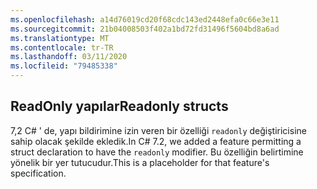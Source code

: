 ```yaml
---
ms.openlocfilehash: a14d76019cd20f68cdc143ed2448efa0c66e3e11
ms.sourcegitcommit: 21b04008503f402a1bd72fd31496f5604bd8a6ad
ms.translationtype: MT
ms.contentlocale: tr-TR
ms.lasthandoff: 03/11/2020
ms.locfileid: "79485338"
---
```

## <a name="readonly-structs"></a><span data-ttu-id="c6c31-101">ReadOnly yapılar</span><span class="sxs-lookup"><span data-stu-id="c6c31-101">Readonly structs</span></span>

<span data-ttu-id="c6c31-102">7,2 C# ' de, yapı bildirimine izin veren bir özelliği `readonly` değiştiricisine sahip olacak şekilde ekledik.</span><span class="sxs-lookup"><span data-stu-id="c6c31-102">In C# 7.2, we added a feature permitting a struct declaration to have the `readonly` modifier.</span></span>  <span data-ttu-id="c6c31-103">Bu özelliğin belirtimine yönelik bir yer tutucudur.</span><span class="sxs-lookup"><span data-stu-id="c6c31-103">This is a placeholder for that feature's specification.</span></span>
